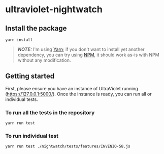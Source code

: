 # ultraviolet-nightwatch

## Install the package

```console
yarn install
```

> **_NOTE:_** I'm using [Yarn](https://yarnpkg.com/); if you don't want to install yet another dependency, you can try using [NPM](https://www.npmjs.com/), it should work as-is with NPM without any modification.

## Getting started

First, please ensure you have an instance of UltraViolet running (https://127.0.0.1:5000/). Once the instance is ready, you can run all or individual tests.

### To run all the tests in the repository

```console
yarn run test
```

### To run individual test 

```console
yarn run test ./nightwatch/tests/features/INVENIO-58.js
```
